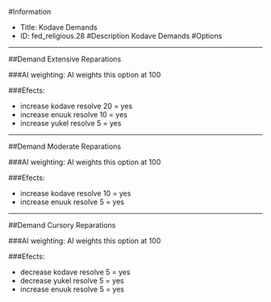 #Information
 - Title: Kodave Demands
 - ID: fed_religious.28
#Description
Kodave Demands
#Options

___
##Demand Extensive Reparations

###AI weighting:
AI weights this option at 100


###Efects:<ul><li>increase kodave resolve 20 = yes</li><li>increase enuuk resolve 10 = yes</li><li>increase yukel resolve 5 = yes</li></ul>

___
##Demand Moderate Reparations

###AI weighting:
AI weights this option at 100


###Efects:<ul><li>increase kodave resolve 10 = yes</li><li>increase enuuk resolve 5 = yes</li></ul>

___
##Demand Cursory Reparations

###AI weighting:
AI weights this option at 100


###Efects:<ul><li>decrease kodave resolve 5 = yes</li><li>decrease yukel resolve 5 = yes</li><li>increase enuuk resolve 5 = yes</li></ul>
